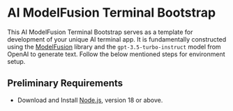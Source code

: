 
# AI ModelFusion Terminal Bootstrap

This AI ModelFusion Terminal Bootstrap serves as a template for development of your unique AI terminal app. It is fundamentally constructed using the [ModelFusion](https://modelfusion.dev) library and the `gpt-3.5-turbo-instruct` model from OpenAI to generate text. Follow the below mentioned steps for environment setup.

## Preliminary Requirements

- Download and Install [Node.js](https://nodejs.org/en/download/), version 18 or above.